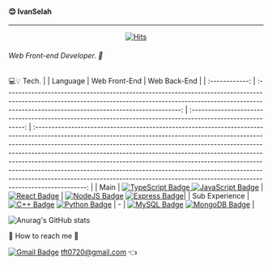 #### 😊 IvanSelah
---
<div align=center>

[![Hits](https://hits.seeyoufarm.com/api/count/incr/badge.svg?url=https%3A%2F%2Fgithub.com%2Fhahmsongmin&count_bg=%2379C83D&title_bg=%23555555&icon=&icon_color=%23E7E7E7&title=Hello%E2%AD%90&edge_flat=false)](https://hits.seeyoufarm.com)

</div>

###### Web Front-end Developer. 🔨

💻💡 Tech.
| | Language | Web Front-End | Web Back-End |
| :------------: | :------------------------------------------------------------------------------------------------------------------------------------------------------------------------------------------------------------------: | :---------------------------------------------------------------------------------------------------------: | :----------------------------------------------------------------------------------------------------------------------------------------------------------------------------------------------------------------------------------------------------------------------------------------------------------------------------------------------------------------------------------------------------------------------------------------------------------------------------------------------------------------------------------------------------------------------------------: |
| Main | [![TypeScript Badge](https://img.shields.io/badge/TypeScript-3178C6?style=flat-square&logo=TypeScript&logoColor=000000) ![JavaScript Badge](https://img.shields.io/badge/JavaScript-F7DF1E?style=flat-square&logo=JavaScript&logoColor=41454A)]() | [![React Badge](https://img.shields.io/badge/React-61DAFB?style=flat-square&logo=React&logoColor=000000)]() | [![NodeJS Badge](https://img.shields.io/badge/NodeJS-47A248?style=flat-square&logo=Node.js&logoColor=E8E8E8)]() [![Express Badge](https://img.shields.io/badge/ExpressJS-000000?style=flat-square&logo=Express&logoColor=E8E8E8)]()|
| Sub Experience | [![C++ Badge](https://img.shields.io/badge/C,C++-03363D?style=flat-square&logo=C&logoColor=000000)]() [![Python Badge](https://img.shields.io/badge/Python-03363D?style=flat-square&logo=Python&logoColor=E8E8E8)]() | - | [![MySQL Badge](https://img.shields.io/badge/MySQL-03363D?style=flat-square&logo=MySQL&logoColor=E8E8E8)]() [![MongoDB Badge](https://img.shields.io/badge/MongoDB-03363D?style=flat-square&logo=MongoDB&logoColor=E8E8E8)]() |

![Anurag's GitHub stats](https://github-readme-stats.vercel.app/api?username=hahmsongmin&theme=dracula)

📧 How to reach me 🙌

[![Gmail Badge](https://img.shields.io/badge/Gmail-d14836?style=flat-square&logo=Gmail&logoColor=white&link=mailto:tft0720@gmail.com)](mailto:tft0720@gmail.com)
tft0720@gmail.com 👈
